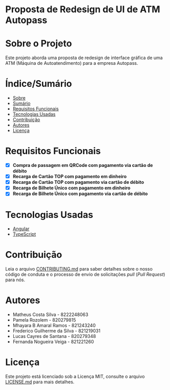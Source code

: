 # Proposta de Redesign de UI de ATM Autopass


<!-- ![Capa do Projeto](https://picsum.photos/850/280) -->

# Sobre o Projeto

Este projeto aborda uma proposta de redesign de interface gráfica de uma ATM (Máquina de Autoatendimento) para a empresa Autopass.

# Índice/Sumário

* [Sobre](#sobre-o-projeto)
* [Sumário](#índice/sumário)
* [Requisitos Funcionais](#requisitos-funcionais)
* [Tecnologias Usadas](#tecnologias-usadas)
* [Contribuição](#contribuição)
* [Autores](#autores)
* [Licença](#licença)


# Requisitos Funcionais 

- [x] **Compra de passagem em QRCode com pagamento via cartão de débito**
- [x] **Recarga de Cartão TOP com pagamento em dinheiro**
- [x] **Recarga de Cartão TOP com pagamento via cartão de débito**
- [x] **Recarga de Bilhete Único com pagamento em dinheiro**
- [x] **Recarga de Bilhete Único com pagamento via cartão de débito**

# Tecnologias Usadas

- [Angular](https://angular.io/)
- [TypeScript](https://www.typescriptlang.org/)

# Contribuição

Leia o arquivo [CONTRIBUTING.md](CONTRIBUTING.md) para saber detalhes sobre o nosso código de conduta e o processo de envio de solicitações *pull* (*Pull Request*) para nós.

# Autores

- Matheus Costa Silva - 8222248063
- Pamela Rozolem - 820279815                                                                          
- Mhayara B Amaral Ramos -  821243240
- Frederico Guilherme da Silva - 821219031
- Lucas Cayres de Santana - 820279348
- Fernanda Nogueira Veiga - 821221260

# Licença

Este projeto está licenciado sob a Licença MIT,  consulte o arquivo [LICENSE.md](LICENSE.md) para mais detalhes.

